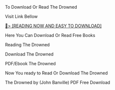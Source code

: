 To Download Or Read The Drowned

Visit Link Bellow

<a href="https://uk.ebookarea.xyz/?book=203647816-the-drowned">📖&gt; [READING NOW AND EASY TO DOWNLOAD]</a>

Here You Can Download Or Read Free Books

Reading The Drowned

Download The Drowned

PDF/Ebook The Drowned

Now You ready to Read Or Download The Drowned

The Drowned by (John Banville) PDF Free Download

